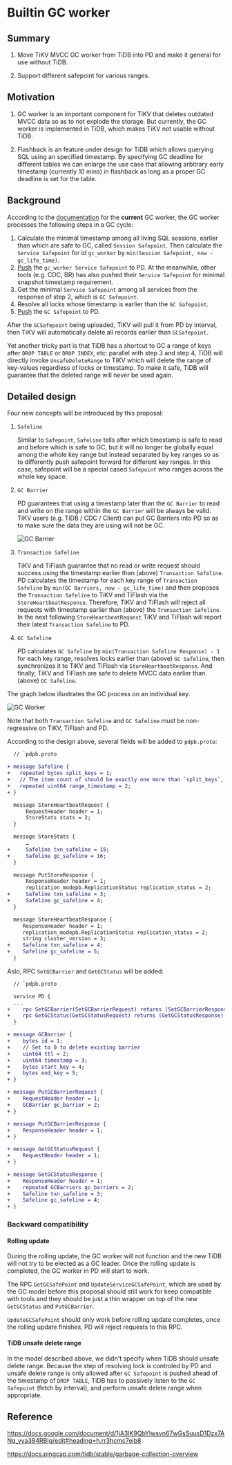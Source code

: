 # Builtin GC worker

## Summary

1. Move TiKV MVCC GC worker from TiDB into PD and make it general for use without TiDB.

2. Support different safepoint for various ranges.

## Motivation

1. GC worker is an important component for TiKV that deletes outdated MVCC data so as to not explode the storage. But currently, the GC worker is implemented in TiDB, which makes TiKV not usable without TiDB.

2. Flashback is an feature under design for TiDB which allows querying SQL using an specified timestamp. By specifying GC deadline for different tables we can enlarge the use case that allowing arbitrary early timestamp (currently 10 mins) in flashback as long as a proper GC deadline is set for the table.

## Background

According to the [documentation](https://docs.pingcap.com/tidb/stable/garbage-collection-overview) for the **current** GC worker, the GC worker processes the following steps in a GC cycle:

1. Calculate the minimal timestamp among all living SQL sessions, earlier than which are safe to GC, called `Session Safepoint`. Then calculate the `Service Safepoint` for id `gc_worker` by `min(Session Safepoint, now - gc_life_time)`.
2. [Push](https://github.com/pingcap/kvproto/blob/8ecb5e46d7f5f7952a1a8d262b54f61dc8de1ef3/proto/pdpb.proto#L73) the `gc_worker Service Safepoint` to PD. At the meanwhile, other tools (e.g. CDC, BR) has also pushed their `Service Safepoint` for minimal snapshot timestamp requirement.
3. Get the minimal `Service Safepoint` among all services from the response of step 2, which is `GC Safepoint`.
4. Resolve all locks whose timestamp is earlier than the `GC Safepoint`.
5. [Push](https://github.com/pingcap/kvproto/blob/8ecb5e46d7f5f7952a1a8d262b54f61dc8de1ef3/proto/pdpb.proto#L71) the `GC Safepoint` to PD.

After the `GCSafepoint` being uploaded, TiKV will pull it from PD by interval, then TiKV will automatically delete all records earlier than `GCSafepoint`.

Yet another tricky part is that TiDB has a shortcut to GC a range of keys after `DROP TABLE` or `DROP INDEX`, etc: parallel with step 3 and step 4, TiDB will directly invoke `UnsafeDeleteRange` to TiKV which will delete the range of key-values regardless of locks or timestamp. To make it safe, TiDB will guarantee that the deleted range will never be used again.

## Detailed design

Four new concepts will be introduced by this proposal:

1. `Safeline`

    Similar to `Safepoint`, `Safeline` tells after which timestamp is safe to read and before which is safe to GC, but it will no longer be globally equal among the whole key range but instead separated by key ranges so as to differently push safepoint forward for different key ranges. In this case, safepoint will be a special cased `Safepoint` who ranges across the whole key space.

2. `GC Barrier`

    PD guarantees that using a timestamp later than the `GC Barrier` to read and write on the range within the `GC Barrier` will be always be valid. TiKV users (e.g. TiDB / CDC / Client) can put GC Barriers into PD so as to make sure the data they are using will not be GC.

    ![GC Barrier](../media/gc-barrier.png)

3. `Transaction Safeline`

    TiKV and TiFlash guarantee that no read or write request should success using the timestamp earlier than (above) `Transaction Safeline`. PD calculates the timestamp for each key range of `Transaction Safeline` by `min(GC Barriers, now - gc_life_time)` and then proposes the `Transaction Safeline` to TiKV and TiFlash via the `StoreHeartbeatResponse`. Therefore, TiKV and TiFlash will reject all requests with timestamp earlier than (above) the `Transaction Safeline`. In the next following `StoreHeartbeatRequest` TiKV and TiFlash will report their latest `Transaction Safeline` to PD.

4. `GC Safeline`

    PD calculates `GC Safeline` by `min(Transaction Safeline Response) - 1` for each key range, resolves locks earlier than (above) `GC Safeline`, then synchronizes it to TiKV and TiFlash via `StoreHeartbeatResponse`. And finally, TiKV and TiFlash are safe to delete MVCC data earlier than (above) `GC Safeline`.

The graph below illustrates the GC process on an individual key.

![GC Worker](../media/gc-worker.png)

Note that both `Transaction Safeline` and `GC Safeline` must be non-regressive on TiKV, TiFlash and PD.

According to the design above, several fields will be added to `pdpb.proto`:

```diff
  // `pdpb.proto

+ message Safeline {
+   repeated bytes split_keys = 1;
+   // The item count of should be exactly one more than `split_keys`, e.g., a split key 'a' generates two key ranges: `..'a'` and `'a'..`, then `range_timestamp` should specify the safepoint for each key range.
+   repeated uint64 range_timestamp = 2;
+ }

  message StoreHeartbeatRequest {
      RequestHeader header = 1;
      StoreStats stats = 2;
  }

  message StoreStats {
      …
+     Safeline txn_safeline = 15;
+     Safeline gc_safeline = 16;
  }

  message PutStoreResponse {
      ResponseHeader header = 1;
      replication_modepb.ReplicationStatus replication_status = 2;
+     Safeline txn_safeline = 3;
+     Safeline gc_safeline = 4;
  }

  message StoreHeartbeatResponse {
     ResponseHeader header = 1;
     replication_modepb.ReplicationStatus replication_status = 2;
     string cluster_version = 3;
+    Safeline txn_safeline = 4;
+    Safeline gc_safeline = 5;
  }
```

Aslo, RPC `SetGCBarrier` and `GetGCStatus` will be added:

```diff
  // `pdpb.proto

  service PD {
  ...
+    rpc SetGCBarrier(SetGCBarrierRequest) returns (SetGCBarrierResponse) {}
+    rpc GetGCStatus(GetGCStatusRequest) returns (GetGCStatusResponse) {}
  }

+ message GCBarrier {
+    bytes id = 1;
+    // Set to 0 to delete existing barrier
+    uint64 ttl = 2;
+    uint64 timestamp = 3;
+    bytes start_key = 4;
+    bytes end_key = 5;
+ }

+ message PutGCBarrierRequest {
+    RequestHeader header = 1;
+    GCBarrier gc_barrier = 2;
+ }

+ message PutGCBarrierResponse {
+    ResponseHeader header = 1;
+ }

+ message GetGCStatusRequest {
+    RequestHeader header = 1;
+ }

+ message GetGCStatusResponse {
+    ResponseHeader header = 1;
+    repeated GCBarriers gc_barriers = 2;
+    Safeline txn_safeline = 3;
+    Safeline gc_safeline = 4;
+ }
```

### Backward compatibility

#### Rolling update

During the rolling update, the GC worker will not function and the new TiDB will not try to be elected as a GC leader. Once the rolling update is completed, the GC worker in PD will start to work.

The RPC `GetGCSafePoint` and `UpdateServiceGCSafePoint`, which are used by the GC model before this proposal should still work for keep compatible with tools and they should be just a thin wrapper on top of the new `GetGCStatus` and `PutGCBarrier`.

`UpdateGCSafePoint` should only work before rolling update completes, once the rolling update finishes, PD will reject requests to this RPC.

#### TiDB unsafe delete range

In the model described above, we didn't specify when TiDB should unsafe delete range. Because the step of resolving lock is controled by PD and unsafe delete range is only allowed after `GC Safepoint` is pushed ahead of the timestamp of `DROP TABLE`, TiDB has to passively listen to the `GC Safepoint` (fetch by interval), and perform unsafe delete range when appropriate.

## Reference

<https://docs.google.com/document/d/1jA3lK9QbYlwsvn67wGsSuusD1Dzx7ANq_vya384RBIg/edit#heading=h.rr3hcmc7ejb8>

<https://docs.pingcap.com/tidb/stable/garbage-collection-overview>
